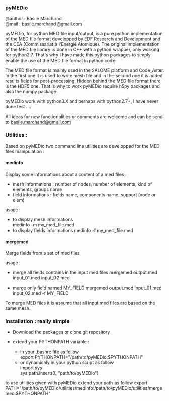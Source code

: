 
### pyMEDio
@author : Basile Marchand  
@mail   : basile.marchand@gmail.com

pyMEDio, for python MED file input/output, is a pure python implementation of the MED file format developped
by EDF Research and Development and the CEA (Commissariat à l'Energié Atomique). The original implementation
of the MED file library is done in C++ with a python wrapper, only working for python2.7. 
That's why I have made this python packages to simply enable the use of the MED file format
in python code.   

The MED file format is mainly used in the SALOME platform and Code_Aster. In the first one it is used to write mesh file
and in the second one it is added results fields for post-processing. Hidden behind the MED file format there is the 
HDF5 one. That is why to work pyMEDio require h5py packages and also the numpy package.   

pyMEDio work with python3.X and perhaps with python2.7+, I have never done test ....  


All ideas for new functionalities or comments are welcome and can be send to basile.marchand@gmail.com


### Utilities : 
Based on pyMEDio two command line utilities are developped for the MED files manipulation : 

#### medinfo
Display some informations about a content of a med files : 
- mesh informations : number of nodes, number of elements, kind of elements, groups name
- field informations : fields name, components name, support (node or elem)

usage :
- to display mesh informations  
     medinfo -m my_med_file.med  	
- to display fields informations
     medinfo -f my_med_file.med  	


#### mergemed
Merge fields from a set of med files 

usage : 
- merge all fields contains in the input med files 
  	mergemed output.med input_01.med input_02.med 

- merge only field named MY_FIELD
  	mergemed output.med input_01.med input_02.med -f MY_FIELD

To merge MED files it is assume that all input med files are based on the same mesh. 

### Installation : really simple

- Download the packages or clone git repository

- extend your PYTHONPATH variable : 
  -  in your .bashrc file as follow   
         export PYTHONPATH="/path/to/pyMEDio:$PYTHONPATH"
  -  or dynamicaly in your python script as follow   
         import sys  
         sys.path.insert(0, "path/to/pyMEDio")  

to use utilities given with pyMEDio extend your path as follow
   export PATH="/path/to/pyMEDio/utilities/medinfo:/path/to/pyMEDio/utilities/mergemed:$PYTHONPATH"


 
